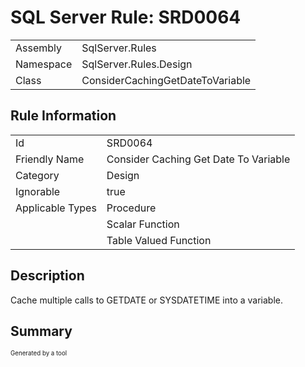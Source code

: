 # SQL Server Rule: SRD0064
  
|    |    |
|----|----|
| Assembly | SqlServer.Rules |
| Namespace | SqlServer.Rules.Design |
| Class | ConsiderCachingGetDateToVariable |
  
## Rule Information
  
|    |    |
|----|----|
| Id | SRD0064 |
| Friendly Name | Consider Caching Get Date To Variable |
| Category | Design |
| Ignorable | true |
| Applicable Types | Procedure  |
|   | Scalar Function |
|   | Table Valued Function |
  
## Description
  
Cache multiple calls to GETDATE or SYSDATETIME into a variable.
  
## Summary
  
            
  
<sub><sup>Generated by a tool</sup></sub>

